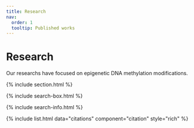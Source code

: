 ```yaml
---
title: Research
nav:
  order: 1
  tooltip: Published works
---
```


# <i class="fas fa-microscope"></i>Research

Our researchs have focused on epigenetic DNA methylation modifications.

{% include section.html %}

{% include search-box.html %}

{% include search-info.html %}

{% include list.html data="citations" component="citation" style="rich" %}
